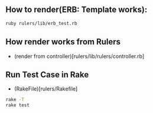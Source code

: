 ## How to render(ERB: Template works):

```sh
ruby rulers/lib/erb_test.rb
```

## How render works from Rulers

* (render from controller)[rulers/lib/rulers/controller.rb]

## Run Test Case in Rake

* (RakeFile)[rulers/Rakefile]

```sh
rake -T
rake test
```
